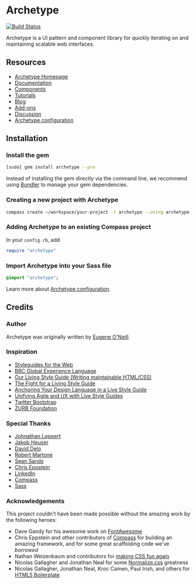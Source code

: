 # Archetype

[![Build Status](https://travis-ci.org/eoneill/archetype.png)](https://travis-ci.org/eoneill/archetype)

Archetype is a UI pattern and component library for quickly iterating on and maintaining scalable web interfaces.

## Resources

- [Archetype Homepage](http://www.archetypecss.com/)
- [Documentation](http://www.archetypecss.com/documentation/)
- [Components](http://www.archetypecss.com/components/)
- [Tutorials](http://www.archetypecss.com/tutorials/)
- [Blog](http://www.archetypecss.com/blog/)
- [Add-ons](http://www.archetypecss.com/addons/)
- [Discussion](https://github.com/eoneill/archetype/issues)
- [Archetype configuration](http://www.archetypecss.com/documentation/configuration/)

## Installation

### Install the gem

```bash
[sudo] gem install archetype --pre
```

Instead of installing the gem directly via the command line, we recommend using [Bundler](http://gembundler.com/) to manage your gem dependencies.

### Creating a new project with Archetype

```bash
compass create ~/workspace/your-project -r archetype --using archetype
```

### Adding Archetype to an existing Compass project

In your `config.rb`, add

```ruby
require "archetype"
```

### Import Archetype into your Sass file

```sass
@import "archetype";
```

Learn more about [Archetype configuration](http://www.archetypecss.com/documentation/configuration/).

## Credits

### Author

Archetype was originally written by [Eugene O'Neill](http://www.linkedin.com/in/eugeneoneill).

### Inspiration

- [Styleguides for the Web](http://paulrobertlloyd.com/2010/12/styleguides_for_the_web/)
- [BBC Global Experience Language](http://www.bbc.co.uk/gel)
- [Our Living Style Guide (Writing maintainable HTML/CSS)](http://blog.rjmetrics.com/our-living-style-guide-writing-maintainable-htmlcss/)
- [The Fight for a Living Style Guide](http://www.mapletonhillmedia.com/the-fight-for-a-living-style-guide/)
- [Anchoring Your Design Language in a Live Style Guide ](http://uxmag.com/articles/anchoring-your-design-language-in-a-live-style-guide)
- [Unifying Agile and UX with Live Style Guides](https://speakerdeck.com/u/thoughtmerchant/p/unifying-agile-and-ux-with-live-style-guides)
- [Twitter Bootstrap](http://twitter.github.com/bootstrap/)
- [ZURB Foundation](http://foundation.zurb.com/)

### Special Thanks

- [Johnathan Leppert](http://www.linkedin.com/in/jleppert)
- [Jakob Heuser](http://www.felocity.com/)
- [David Delo](http://www.linkedin.com/in/daviddelo)
- [Robert Martone](http://www.linkedin.com/in/robertmartone)
- [Sean Sands](http://www.linkedin.com/in/snds117)
- [Chris Eppstein](http://chriseppstein.github.com/)
- [LinkedIn](http://www.linkedin.com/)
- [Compass](http://compass-style.org/)
- [Sass](http://sass-lang.com/)

### Acknowledgements

This project couldn't have been made possible without the amazing work by the following heroes:

- Dave Gandy for his awesome work on [FontAwesome](http://fortawesome.github.com/Font-Awesome/)
- Chris Eppstein and other contributors of [Compass](http://compass-style.org/) for building an amazing framework, and for some great scaffolding code we've _borrowed_
- Nathan Weizenbaum and contributors for [making CSS fun again](http://sass-lang.com/)
- Nicolas Gallagher and Jonathan Neal for some [Normalize.css](https://github.com/necolas/normalize.css) greatness
- Nicolas Gallagher, Jonathan Neal, Kroc Camen, Paul Irish, and others for [HTML5 Boilerplate](http://html5boilerplate.com/)
